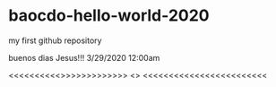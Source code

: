# baocdo-hello-world-2020
my first github repository

buenos dias Jesus!!! 3/29/2020 12:00am

<<<<<<<<<<>>>>>>>>>>>>>
          <>
<<<<<<<<<<<<<<<<<<<<<<<<          
